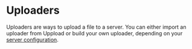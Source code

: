 # Uploaders

Uploaders are ways to upload a file to a server. You can either import an uploader from Uppload or build your own uploader, depending on your [server configuration](/backends).
